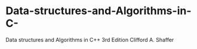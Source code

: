 # Data-structures-and-Algorithms-in-C-
Data structures and Algorithms in C++ 3rd Edition Clifford A. Shaffer
